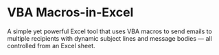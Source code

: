 # VBA Macros-in-Excel
A simple yet powerful Excel tool that uses VBA macros to send emails to multiple recipients with dynamic subject lines and message bodies — all controlled from an Excel sheet.

